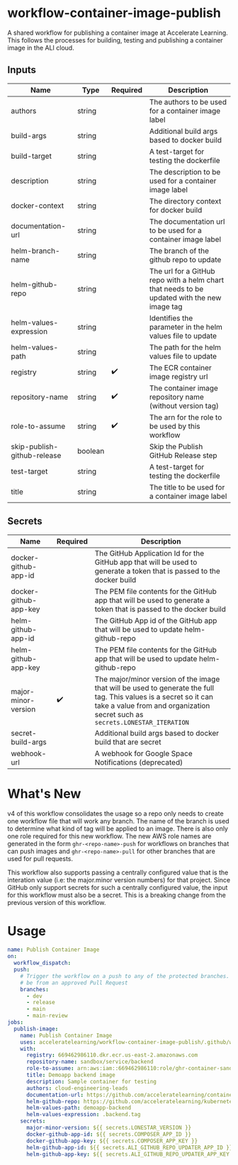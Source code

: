 # workflow-container-image-publish

A shared workflow for publishing a container image at Accelerate Learning. This follows the processes for building, testing and publishing a container image in the ALI cloud.
## Inputs

| Name | Type | Required | Description |
| ---- | ---- | -------- | ----------- |
| authors | string |  | The authors to be used for a container image label |
| build-args | string |  | Additional build args based to docker build |
| build-target | string |  | A test-target for testing the dockerfile |
| description | string |  | The description to be used for a container image label |
| docker-context | string |  | The directory context for docker build |
| documentation-url | string |  | The documentation url to be used for a container image label |
| helm-branch-name | string |  | The branch of the github repo to update |
| helm-github-repo | string |  | The url for a GitHub repo with a helm chart that needs to be updated with the new image tag |
| helm-values-expression | string |  | Identifies the parameter in the helm values file to update |
| helm-values-path | string |  | The path for the helm values file to update |
| registry | string | :heavy_check_mark: | The ECR container image registry url |
| repository-name | string | :heavy_check_mark: | The container image repository name (without version tag) |
| role-to-assume | string | :heavy_check_mark: | The arn for the role to be used by this workflow |
| skip-publish-github-release | boolean |  | Skip the Publish GitHub Release step |
| test-target | string |  | A test-target for testing the dockerfile |
| title | string |  | The title to be used for a container image label |
## Secrets

| Name | Required | Description |
| ---- | -------- | ----------- |
| docker-github-app-id |  | The GitHub Application Id for the GitHub app that will be used to generate a token that is passed to the docker build |
| docker-github-app-key |  | The PEM file contents for the GitHub app that will be used to generate a token that is passed to the docker build |
| helm-github-app-id |  | The GitHub App id of the GitHub app that will be used to update helm-github-repo |
| helm-github-app-key |  | The PEM file contents for the GitHub app that will be used to update helm-github-repo |
| major-minor-version | :heavy_check_mark: | The major/minor version of the image that will be used to generate the full tag.  This values is a secret so it can take a value from and organization secret such as `secrets.LONESTAR_ITERATION` |
| secret-build-args |  | Additional build args based to docker build that are secret |
| webhook-url |  | A webhook for Google Space Notifications (deprecated) |
# What's New

v4 of this workflow consolidates the usage so a repo only needs to create one workflow file that will work
any branch.  The name of the branch is used to determine what kind of tag will be applied to an image. 
There is also only one role required for this new workflow.  The new AWS role names are generated in the form
`ghr-<repo-name>-push` for workflows on branches that can push images and `ghr-<repo-name>-pull` for other
branches that are used for pull requests.

This workflow also supports passing a centrally configured value that is the interation value 
(i.e: the major.minor version numbers) for that project.  Since GitHub only support secrets for such a
centrally configured value, the input for this workflow must also be a secret.  This is a breaking change
from the previous version of this workflow.

# Usage

<!-- start usage -->
```yaml
name: Publish Container Image
on:
  workflow_dispatch:
  push:
    # Trigger the workflow on a push to any of the protected branches.  This is expected to 
    # be from an approved Pull Request
    branches:
      - dev
      - release
      - main
      - main-review
jobs:
  publish-image:
    name: Publish Container Image
    uses: acceleratelearning/workflow-container-image-publish/.github/workflows/shared-workflow.yaml@v4
    with:
      registry: 669462986110.dkr.ecr.us-east-2.amazonaws.com
      repository-name: sandbox/service/backend
      role-to-assume: arn:aws:iam::669462986110:role/ghr-container-sandbox-service-backend-push
      title: Demoapp backend image
      description: Sample container for testing
      authors: cloud-engineering-leads
      documentation-url: https://github.com/acceleratelearning/container-sandbox-service-backend
      helm-github-repo: https://github.com/acceleratelearning/kubernetes-stemscopes-v4-dev-app.git
      helm-values-path: demoapp-backend
      helm-values-expression: .backend.tag
    secrets:
      major-minor-version: ${{ secrets.LONESTAR_VERSION }}
      docker-github-app-id: ${{ secrets.COMPOSER_APP_ID }}
      docker-github-app-key: ${{ secrets.COMPOSER_APP_KEY }}
      helm-github-app-id: ${{ secrets.ALI_GITHUB_REPO_UPDATER_APP_ID }}
      helm-github-app-key: ${{ secrets.ALI_GITHUB_REPO_UPDATER_APP_KEY }}
```
<!-- end usage -->
